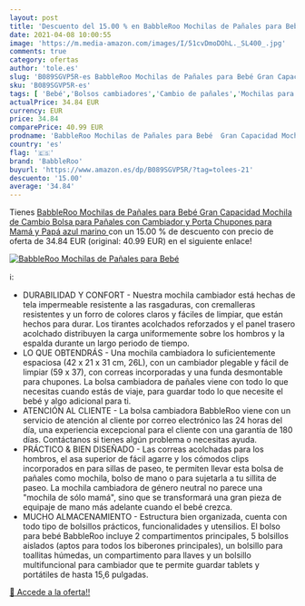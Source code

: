 ```yaml
---
layout: post
title: 'Descuento del 15.00 % en BabbleRoo Mochilas de Pañales para Bebé '
date: 2021-04-08 10:00:55
image: 'https://m.media-amazon.com/images/I/51cvDmoDOhL._SL400_.jpg'
comments: true
category: ofertas
author: 'tole.es'
slug: 'B089SGVP5R-es BabbleRoo Mochilas de Pañales para Bebé Gran Capacidad...'
sku: 'B089SGVP5R-es'
tags: [ 'Bebé','Bolsos cambiadores','Cambio de pañales','Mochilas para pañales','babbleroo','bebé','pañales', ]
actualPrice: 34.84 EUR
currency: EUR
price: 34.84
comparePrice: 40.99 EUR
prodname: 'BabbleRoo Mochilas de Pañales para Bebé  Gran Capacidad Mochila de Cambio Bolsa para Pañales con Cambiador y Porta Chupones para Mamá y Papá  azul marino '
country: 'es'
flag: '🇪🇸'
brand: 'BabbleRoo'
buyurl: 'https://www.amazon.es/dp/B089SGVP5R/?tag=tolees-21'
descuento: '15.00'
average: '34.84'
---
```


Tienes [BabbleRoo Mochilas de Pañales para Bebé  Gran Capacidad Mochila de Cambio Bolsa para Pañales con Cambiador y Porta Chupones para Mamá y Papá  azul marino ](https://www.amazon.es/dp/B089SGVP5R/?tag=tolees-21) con un 15.00 % de descuento con precio de oferta de 34.84 EUR (original: 40.99 EUR) en el siguiente enlace!

[![BabbleRoo Mochilas de Pañales para Bebé ](https://m.media-amazon.com/images/I/51cvDmoDOhL._SL400_.jpg)](https://www.amazon.es/dp/B089SGVP5R/?tag=tolees-21)

ℹ️:

- DURABILIDAD Y CONFORT - Nuestra mochila cambiador está hechas de tela impermeable resistente a las rasgaduras, con cremalleras resistentes y un forro de colores claros y fáciles de limpiar, que están hechos para durar. Los tirantes acolchados reforzados y el panel trasero acolchado distribuyen la carga uniformemente sobre los hombros y la espalda durante un largo periodo de tiempo.
- LO QUE OBTENDRÁS - Una mochila cambiadora lo suficientemente espaciosa (42 x 21 x 31 cm, 26L), con un cambiador plegable y fácil de limpiar (59 x 37), con correas incorporadas y una funda desmontable para chupones. La bolsa cambiadora de pañales viene con todo lo que necesitas cuando estás de viaje, para guardar todo lo que necesite el bebé y algo adicional para ti.
- ATENCIÓN AL CLIENTE - La bolsa cambiadora BabbleRoo viene con un servicio de atención al cliente por correo electrónico las 24 horas del día, una experiencia excepcional para el cliente con una garantía de 180 días. Contáctanos si tienes algún problema o necesitas ayuda.
- PRÁCTICO & BIEN DISEÑADO - Las correas acolchadas para los hombros, el asa superior de fácil agarre y los cómodos clips incorporados en para sillas de paseo, te permiten llevar esta bolsa de pañales como mochila, bolso de mano o para sujetarla a tu sillita de paseo. La mochila cambiadora de género neutral no parece una "mochila de sólo mamá", sino que se transformará una gran pieza de equipaje de mano más adelante cuando el bebé crezca.
- MUCHO ALMACENAMIENTO - Estructura bien organizada, cuenta con todo tipo de bolsillos prácticos, funcionalidades y utensilios. El bolso para bebé BabbleRoo incluye 2 compartimentos principales, 5 bolsillos aislados (aptos para todos los biberones principales), un bolsillo para toallitas húmedas, un compartimento para llaves y un bolsillo multifuncional para cambiador que te permite guardar tablets y portátiles de hasta 15,6 pulgadas.

[🛒 Accede a la oferta!!](https://www.amazon.es/dp/B089SGVP5R/?tag=tolees-21)
